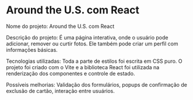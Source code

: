 # Around the U.S. com React

Nome do projeto: Around the U.S. com React

Descrição do projeto: É uma página interativa, onde o usuário pode adicionar, remover ou curtir fotos. Ele também pode criar um perfil com informações básicas.

Tecnologias utilizadas: Toda a parte de estilos foi escrita em CSS puro. O projeto foi criado com o Vite e a biblioteca React foi utilizada na renderização dos componentes e controle de estado.

Possíveis melhorias: Validação dos formulários, popups de confirmação de exclusão de cartão, interação entre usuários.
